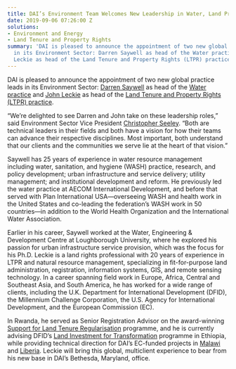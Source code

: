 ```yaml
---
title: DAI’s Environment Team Welcomes New Leadership in Water, Land Practices
date: 2019-09-06 07:26:00 Z
solutions:
- Environment and Energy
- Land Tenure and Property Rights
summary: 'DAI is pleased to announce the appointment of two new global practice leads
  in its Environment Sector: Darren Saywell as head of the Water practice and John
  Leckie as head of the Land Tenure and Property Rights (LTPR) practice. '
---
```


DAI is pleased to announce the appointment of two new global practice leads in its Environment Sector: [Darren Saywell](https://www.dai.com/who-we-are/our-team/darren-saywell) as head of the [Water practice](https://www.dai.com/our-work/solutions/environment-and-energy-solutions/water-and-sanitation-services-and-resource-management) and [John Leckie](https://www.dai.com/who-we-are/our-team/john-leckie) as head of the [Land Tenure and Property Rights (LTPR) practice](https://www.dai.com/our-work/solutions/environment-and-energy-solutions/land-tenure). 

“We’re delighted to see Darren and John take on these leadership roles,” said Environment Sector Vice President [Christopher Seeley](https://www.dai.com/who-we-are/our-team/christopher-seeley). “Both are technical leaders in their fields and both have a vision for how their teams can advance their respective disciplines. Most important, both understand that our clients and the communities we serve lie at the heart of that vision.”

Saywell has 25 years of experience in water resource management including water, sanitation, and hygiene (WASH) practice, research, and policy development; urban infrastructure and service delivery; utility management; and institutional development and reform. He previously led the water practice at AECOM International Development, and before that served with Plan International USA—overseeing WASH and health work in the United States and co-leading the federation’s WASH work in 50 countries—in addition to the World Health Organization and the International Water Association. 

Earlier in his career, Saywell worked at the Water, Engineering & Development Centre at Loughborough University, where he explored his passion for urban infrastructure service provision, which was the focus for his Ph.D.
Leckie is a land rights professional with 20 years of experience in LTPR and natural resource management, specializing in fit-for-purpose land administration, registration, information systems, GIS, and remote sensing technology. In a career spanning field work in Europe, Africa, Central and Southeast Asia, and South America, he has worked for a wide range of clients, including the U.K. Department for International Development (DFID), the Millennium Challenge Corporation, the U.S. Agency for International Development, and the European Commission (EC).

In Rwanda, he served as Senior Registration Advisor on the award-winning [Support for Land Tenure Regularisation](https://www.dai.com/our-work/projects/rwanda-support-land-tenure-regularisation) programme, and he is currently advising DFID’s [Land Investment for Transformation](https://www.dai.com/our-work/projects/ethiopia-land-investment-transformation-lift) programme in Ethiopia, while providing technical direction for DAI’s EC-funded projects in [Malawi](https://www.dai.com/our-work/projects/malawi-technical-cooperation-to-strengthen-national-capacity-in-implementing-land-policies-and-laws-efficiently-and-effectively-land-governance) and [Liberia](https://www.dai.com/our-work/projects/liberia-long-term-technical-assistance-for-the-implementation-of-the-voluntary-partnership-agreement-flegt-vpa). Leckie will bring this global, multiclient experience to bear from his new base in DAI’s Bethesda, Maryland, office.